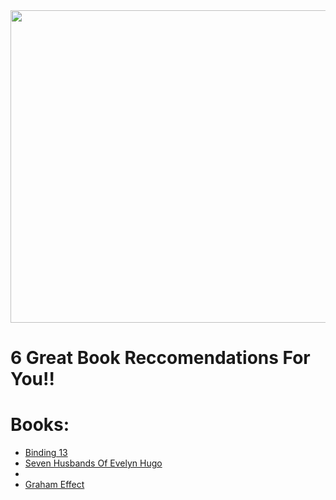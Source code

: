 <img src="https://bookmanspage.wordpress.com/wp-content/uploads/2021/04/bookreviews.jpg" width="600" height="500"> 

#  6 Great Book Reccomendations For You!! 

# Books:
- [Binding 13](Binding13.md)
- [Seven Husbands Of Evelyn Hugo](SevenHusbandsOfEvelynHugo.md)
- 
- [Graham Effect](Graham-Effect.md)
